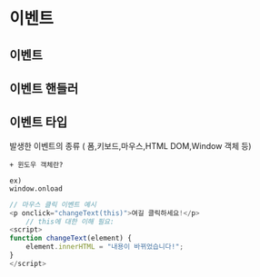 # 이벤트

## 이벤트

## 이벤트 핸들러

## 이벤트 타입
발생한 이벤트의 종류 ( 폼,키보드,마우스,HTML DOM,Window 객체 등)
```
+ 윈도우 객체란? 

ex)
window.onload
```
```js
// 마우스 클릭 이벤트 예시
<p onclick="changeText(this)">여길 클릭하세요!</p>
    // this에 대한 이해 필요: 
<script>
function changeText(element) {
    element.innerHTML = "내용이 바뀌었습니다!";
}
</script>

```
## 